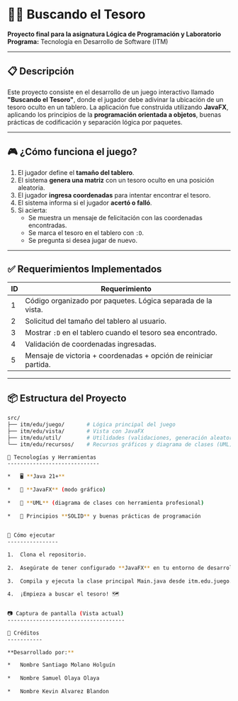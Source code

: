 # 🏴‍☠️ Buscando el Tesoro

**Proyecto final para la asignatura Lógica de Programación y Laboratorio**  
**Programa:** Tecnología en Desarrollo de Software (ITM)

---

## 📋 Descripción

Este proyecto consiste en el desarrollo de un juego interactivo llamado **"Buscando el Tesoro"**, donde el jugador debe adivinar la ubicación de un tesoro oculto en un tablero. La aplicación fue construida utilizando **JavaFX**, aplicando los principios de la **programación orientada a objetos**, buenas prácticas de codificación y separación lógica por paquetes.

---

## 🎮 ¿Cómo funciona el juego?

1. El jugador define el **tamaño del tablero**.  
2. El sistema **genera una matriz** con un tesoro oculto en una posición aleatoria.  
3. El jugador **ingresa coordenadas** para intentar encontrar el tesoro.  
4. El sistema informa si el jugador **acertó o falló**.  
5. Si acierta:  
   - Se muestra un mensaje de felicitación con las coordenadas encontradas.  
   - Se marca el tesoro en el tablero con `:D`.  
   - Se pregunta si desea jugar de nuevo.

---

## ✅ Requerimientos Implementados

| ID  | Requerimiento                                                                 |
| --- | ------------------------------------------------------------------------------ |
| 1   | Código organizado por paquetes. Lógica separada de la vista.                   |
| 2   | Solicitud del tamaño del tablero al usuario.                                   |
| 3   | Mostrar `:D` en el tablero cuando el tesoro sea encontrado.                    |
| 4   | Validación de coordenadas ingresadas.                                          |
| 5   | Mensaje de victoria + coordenadas + opción de reiniciar partida.               |

---

## 📦 Estructura del Proyecto

```bash
src/
├── itm/edu/juego/       # Lógica principal del juego
├── itm/edu/vista/       # Vista con JavaFX
├── itm/edu/util/        # Utilidades (validaciones, generación aleatoria, etc.)
└── itm/edu/recursos/    # Recursos gráficos y diagrama de clases (UML)

🧠 Tecnologías y Herramientas
-----------------------------

*   🖥️ **Java 21+**
    
*   🎨 **JavaFX** (modo gráfico)
    
*   📐 **UML** (diagrama de clases con herramienta profesional)
    
*   🧪 Principios **SOLID** y buenas prácticas de programación
    

🧾 Cómo ejecutar
----------------

1.  Clona el repositorio.
    
2.  Asegúrate de tener configurado **JavaFX** en tu entorno de desarrollo.
    
3.  Compila y ejecuta la clase principal Main.java desde itm.edu.juego.
    
4.  ¡Empieza a buscar el tesoro! 🗺️
    

📷 Captura de pantalla (Vista actual)
-------------------------------------

👥 Créditos
-----------

**Desarrollado por:**

*   Nombre Santiago Molano Holguín
    
*   Nombre Samuel Olaya Olaya
    
*   Nombre Kevin Alvarez Blandon
